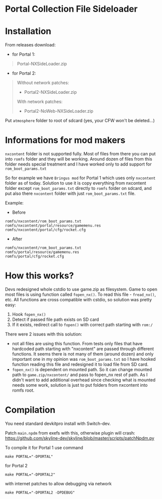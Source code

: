 # Portal Collection File Sideloader

# Installation
From releases download:
- for Portal 1:
> Portal-NXSideLoader.zip
- for Portal 2:
>Without network patches:
> - Portal2-NXSideLoader.zip
>
> With network patches:
> - Portal2-NoWeb-NXSideLoader.zip

Put `atmosphere` folder to root of sdcard (yes, your CFW won't be deleted...)

# Informations for mod makers

`nxcontent` folder is not supported fully. Most of files from there you can put into `romfs` folder and they will be working.
Around dozen of files from this folder needs special treatment and I have worked only to add support for `rom_boot_params.txt`

So for example we have `Bringus mod` for Portal 1 which uses only `nxcontent` folder as of today.
Solution to use it is copy everything from nxcontent folder except `rom_boot_params.txt` directly to `romfs` folder on sdcard, and put also there `nxcontent` folder with just `rom_boot_params.txt` file.

Example:
- Before
```
romfs/nxcontent/rom_boot_params.txt
romfs/nxcontent/portal/resource/gamemenu.res
romfs/nxcontent/portal/cfg/rocket.cfg
```
- After
```
romfs/nxcontent/rom_boot_params.txt
romfs/portal/resource/gamemenu.res
romfs/portal/cfg/rocket.cfg
```

# How this works?

Devs redesigned whole cstdio to use game.zip as filesystem.
Game to open most files is using function called `fopen_nx()`. To read this file - `fread_nx()`, etc.
All functions are cross compatible with cstdio, so solution was pretty easy:
1. Hook `fopen_nx()`
2. Detect if passed file path exists on SD card
3. If it exists, redirect call to `fopen()` with correct path starting with `rom:/`

There were 2 issues with this solution:
- not all files are using this function. From tests only files that have hardcoded path starting with "nxcontent" are passed through different functions. It seems there is not many of them (around dozen) and only important one in my opinion was `rom_boot_params.txt` so I have hooked function reading this file and redesigned it to load file from SD card.
- `fopen_nx()` is dependent on mounted path. So it can change mounted path to `game.zip/nxcontent/` and pass to fopen_nx rest of path. As I didn't want to add additional overhead since checking what is mounted needs some work, solution is just to put folders from nxcontent into romfs root. 

# Compilation

You need standard devkitpro install with Switch-dev.

Patch `main.npdm` from exefs with this, otherwise plugin will crash:
https://github.com/skyline-dev/skyline/blob/master/scripts/patchNpdm.py

To compile it for Portal 1 use command
```
make PORTAL="-DPORTAL"
```

for Portal 2
```
make PORTAL="-DPORTAL2"
```
with internet patches to allow debugging via network
```
make PORTAL="-DPORTAL2 -DPDEBUG"
```
